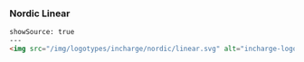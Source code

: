 ### Nordic Linear

```html
showSource: true
---
<img src="/img/logotypes/incharge/nordic/linear.svg" alt="incharge-logotype-nordic-linear" />
```
